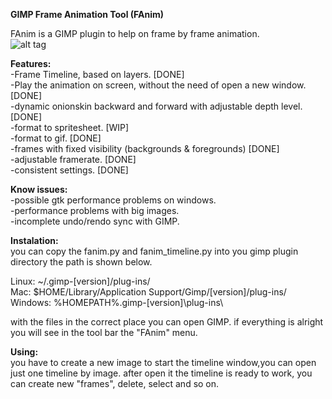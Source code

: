 __GIMP Frame Animation Tool (FAnim)__  

FAnim is a GIMP plugin to help on frame by frame animation.   
![alt tag](http://i.imgur.com/O5LhTH7.png)  

__Features:__  
-Frame Timeline, based on layers. [DONE]  
-Play the animation on screen, without the need of open a new window. [DONE]  
-dynamic onionskin backward and forward with adjustable depth level. [DONE]  
-format to spritesheet.  [WIP]  
-format to gif. [DONE]  
-frames with fixed visibility (backgrounds & foregrounds) [DONE]  
-adjustable framerate. [DONE]  
-consistent settings. [DONE]  
  
__Know issues:__  
-possible gtk performance problems on windows.  
-performance problems with big images.  
-incomplete undo/rendo sync with GIMP.  
  
__Instalation:__  
you can copy the fanim.py and fanim_timeline.py into you gimp plugin directory
the path is shown below.  
  
Linux: ~/.gimp-[version]/plug-ins/  
Mac: $HOME/Library/Application Support/Gimp/[version]/plug-ins/  
Windows: %HOMEPATH%\.gimp-[version]\plug-ins\  
  
with the files in the correct place you can open GIMP. if everything is alright you 
will see in the tool bar the "FAnim" menu.  
  
__Using:__  
you have to create a new image to start the timeline window,you can open just
one timeline by image. after open it the timeline is ready to work, you can create new 
"frames", delete, select and so on.  
